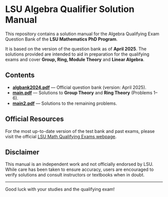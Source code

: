 # LSU Algebra Qualifier Solution Manual

This repository contains a solution manual for the Algebra Qualifying Exam Question Bank of the **LSU Mathematics PhD Program**.

It is based on the version of the question bank as of **April 2025**. The solutions provided are intended to aid in preparation for the qualifying exams and cover **Group, Ring, Module Theory** and **Linear Algebra**.

## Contents

- **[algbank2024.pdf](./algbank2024.pdf)** — Official question bank (version: April 2025).
- **[main.pdf](./main.pdf)** — Solutions to **Group Theory** and **Ring Theory** (Problems 1–6).
- **[main2.pdf](./main2.pdf)** — Solutions to the remaining problems.

## Official Resources

For the most up-to-date version of the test bank and past exams, please visit the official [LSU Math Qualifying Exams webpage](https://www.math.lsu.edu/grad/pastcomps).

## Disclaimer

This manual is an independent work and not officially endorsed by LSU. While care has been taken to ensure accuracy, users are encouraged to verify solutions and consult instructors or textbooks when in doubt.

---

Good luck with your studies and the qualifying exam!

